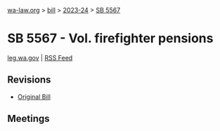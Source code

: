 [wa-law.org](/) > [bill](/bill/) > [2023-24](/bill/2023-24/) > [SB 5567](/bill/2023-24/sb/5567/)

# SB 5567 - Vol. firefighter pensions
[leg.wa.gov](https://app.leg.wa.gov/billsummary?BillNumber=5567&Year=2023&Initiative=false) | [RSS Feed](./rss.xml)

## Revisions
* [Original Bill](1/)

## Meetings